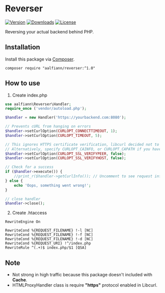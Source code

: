 # Reverser

[![Version](https://img.shields.io/packagist/v/aalfiann/reverser.svg)](https://packagist.org/packages/aalfiann/reverser)
[![Downloads](https://img.shields.io/packagist/dt/aalfiann/reverser.svg)](https://packagist.org/packages/aalfiann/reverser)
[![License](https://img.shields.io/packagist/l/aalfiann/reverser.svg)](https://github.com/aalfiann/reverser/blob/HEAD/LICENSE.md)

Reversing your actual backend behind PHP.

## Installation

Install this package via [Composer](https://getcomposer.org/).
```
composer require "aalfiann/reverser:^1.0"
```

## How to use
1. Create index.php
```php
use aalfiann\Reverser\Handler;
require_once ('vendor/autoload.php');

$handler = new Handler('https://yourbackend.com:8080');

// Prevents cURL from hanging on errors
$handler->setCurlOption(CURLOPT_CONNECTTIMEOUT, 1);
$handler->setCurlOption(CURLOPT_TIMEOUT, 5);

// This ignores HTTPS certificate verification, libcurl decided not to bundle ca certs anymore.
// Alternatively, specify CURLOPT_CAINFO, or CURLOPT_CAPATH if you have access to your cert(s)
$handler->setCurlOption(CURLOPT_SSL_VERIFYPEER, false);
$handler->setCurlOption(CURLOPT_SSL_VERIFYHOST, false);

// Check for a success
if ($handler->execute()) {
    //print_r($handler->getCurlInfo()); // Uncomment to see request info
} else {
    echo 'Oops, something went wrong!';
}

// close handler
$handler->close();
```
2. Create .htaccess
```
RewriteEngine On

RewriteCond %{REQUEST_FILENAME} !-l [NC]
RewriteCond %{REQUEST_FILENAME} !-f [NC]
RewriteCond %{REQUEST_FILENAME} !-d [NC]
RewriteCond %{REQUEST_URI} !^/index.php
RewriteRule ^(.+)$ index.php/$1 [QSA]
```

## Note
- Not strong in high traffic because this package doesn't included with **Cache**.
- HTMLProxyHandler class is require **"https"** protocol enabled in Libcurl.